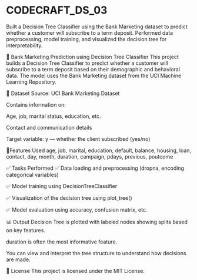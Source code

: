 # CODECRAFT_DS_03
Built a Decision Tree Classifier using the Bank Marketing dataset to predict whether a customer will subscribe to a term deposit. Performed data preprocessing, model training, and visualized the decision tree for interpretability.

🧠 Bank Marketing Prediction using Decision Tree Classifier
This project builds a Decision Tree Classifier to predict whether a customer will subscribe to a term deposit based on their demographic and behavioral data. The model uses the Bank Marketing dataset from the UCI Machine Learning Repository.

📂 Dataset
Source: UCI Bank Marketing Dataset

Contains information on:

Age, job, marital status, education, etc.

Contact and communication details

Target variable: y — whether the client subscribed (yes/no)

🔧Features Used 
age, job, marital, education, default, balance, housing, loan, contact, day, month, duration, campaign, pdays, previous, poutcome

✅ Tasks Performed
✅ Data loading and preprocessing (dropna, encoding categorical variables)

✅ Model training using DecisionTreeClassifier

✅ Visualization of the decision tree using plot_tree()

✅ Model evaluation using accuracy, confusion matrix, etc.

📊 Output
Decision Tree is plotted with labeled nodes showing splits based on key features.

duration is often the most informative feature.

You can view and interpret the tree structure to understand how decisions are made.


📜 License
This project is licensed under the MIT License.
